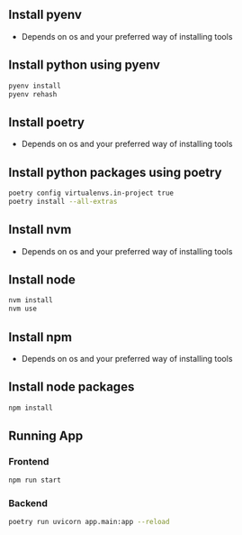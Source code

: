 ## Install pyenv

* Depends on os and your preferred way of installing tools

## Install python using pyenv

```bash
pyenv install
pyenv rehash
```

## Install poetry

* Depends on os and your preferred way of installing tools

## Install python packages using poetry

```bash
poetry config virtualenvs.in-project true
poetry install --all-extras
```

## Install nvm

* Depends on os and your preferred way of installing tools

## Install node

```bash
nvm install
nvm use
```

## Install npm

* Depends on os and your preferred way of installing tools

## Install node packages

```bash
npm install
```


## Running App

### Frontend

```bash
npm run start
```

### Backend

```bash
poetry run uvicorn app.main:app --reload
```
